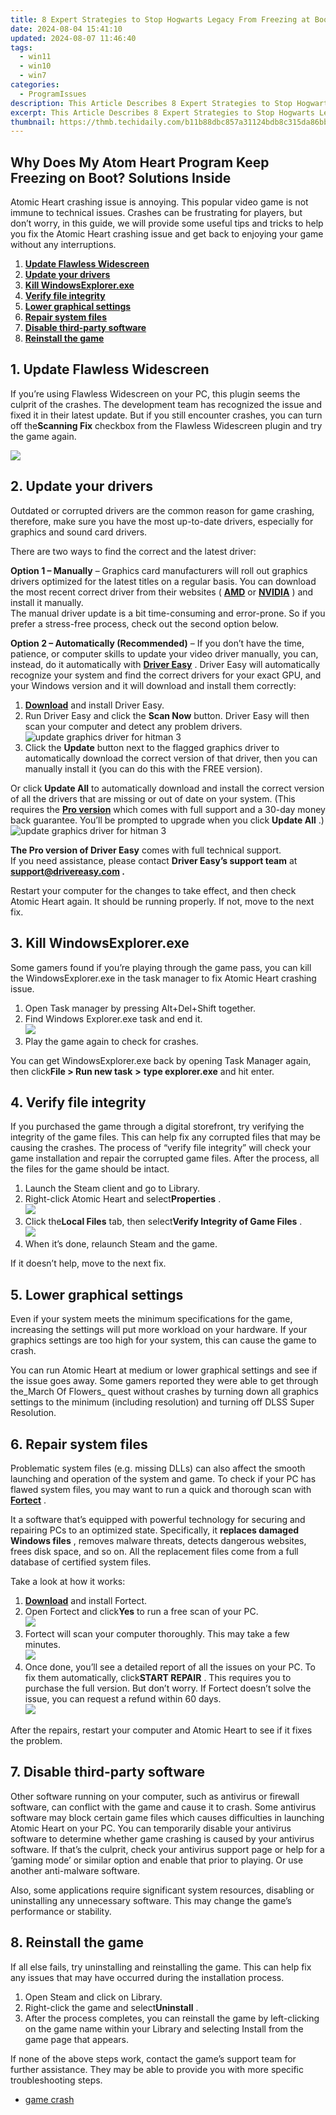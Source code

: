 ```yaml
---
title: 8 Expert Strategies to Stop Hogwarts Legacy From Freezing at Bootup on PCs
date: 2024-08-04 15:41:10
updated: 2024-08-07 11:46:40
tags:
  - win11
  - win10
  - win7
categories:
  - ProgramIssues
description: This Article Describes 8 Expert Strategies to Stop Hogwarts Legacy From Freezing at Bootup on PCs
excerpt: This Article Describes 8 Expert Strategies to Stop Hogwarts Legacy From Freezing at Bootup on PCs
thumbnail: https://thmb.techidaily.com/b11b88dbc857a31124bdb8c315da86bb5d3837eab7f55e4985ff315c1fb2d97a.jpg
---
```


## Why Does My Atom Heart Program Keep Freezing on Boot? Solutions Inside

Atomic Heart crashing issue is annoying. This popular video game is not immune to technical issues. Crashes can be frustrating for players, but don’t worry, in this guide, we will provide some useful tips and tricks to help you fix the Atomic Heart crashing issue and get back to enjoying your game without any interruptions.

1. [**Update Flawless Widescreen**](https://tools.techidaily.com/drivereasy/download/)
2. **[Update your drivers](https://tools.techidaily.com/drivereasy/download/)**
3. **[Kill WindowsExplorer.exe](https://tools.techidaily.com/drivereasy/download/)**
4. **[Verify file integrity](https://tools.techidaily.com/drivereasy/download/)**
5. **[Lower graphical settings](https://tools.techidaily.com/drivereasy/download/)**
6. **[Repair system files](https://tools.techidaily.com/drivereasy/download/)**
7. **[Disable third-party software](https://tools.techidaily.com/drivereasy/download/)**
8. **[Reinstall the game](https://tools.techidaily.com/drivereasy/download/)**

## 1\. Update Flawless Widescreen

 If you’re using Flawless Widescreen on your PC, this plugin seems the culprit of the crashes. The development team has recognized the issue and fixed it in their latest update. But if you still encounter crashes, you can turn off the**Scanning Fix** checkbox from the Flawless Widescreen plugin and try the game again.

![](https://images.drivereasy.com/wp-content/uploads/2023/03/flawless-widescreen-1200x762.jpg)

## 2\. Update your drivers

 Outdated or corrupted drivers are the common reason for game crashing, therefore, make sure you have the most up-to-date drivers, especially for graphics and sound card drivers.

There are two ways to find the correct and the latest driver:

**Option 1 – Manually** – Graphics card manufacturers will roll out graphics drivers optimized for the latest titles on a regular basis. You can download the most recent correct driver from their websites ( **[AMD](https://www.amd.com/en/support)**  or **[NVIDIA](https://tools.techidaily.com/drivereasy/download/)**  ) and install it manually.  
 The manual driver update is a bit time-consuming and error-prone. So if you prefer a stress-free process, check out the second option below.

**Option 2 – Automatically (Recommended)** – If you don’t have the time, patience, or computer skills to update your video driver manually, you can, instead, do it automatically with **[Driver Easy](https://tools.techidaily.com/drivereasy/download/)**  . Driver Easy will automatically recognize your system and find the correct drivers for your exact GPU, and your Windows version and it will download and install them correctly:

1. [**Download**](https://tools.techidaily.com/drivereasy/download/) and install Driver Easy.
2. Run Driver Easy and click the **Scan Now** button. Driver Easy will then scan your computer and detect any problem drivers.  
![update graphics driver for hitman 3](https://images.drivereasy.com/wp-content/uploads/2021/01/update-graphics-driver-de-1.jpg)
3. Click the **Update** button next to the flagged graphics driver to automatically download the correct version of that driver, then you can manually install it (you can do this with the FREE version).  

 Or click **Update All** to automatically download and install the correct version of all the drivers that are missing or out of date on your system. (This requires the **[Pro version](https://tools.techidaily.com/drivereasy/download/)**  which comes with full support and a 30-day money back guarantee. You’ll be prompted to upgrade when you click **Update All** .)  
![update graphics driver for hitman 3](https://images.drivereasy.com/wp-content/uploads/2021/01/update-graphics-driver-de-2.jpg)

**The Pro version of Driver Easy** comes with full technical support.  
 If you need assistance, please contact **Driver Easy’s support team** at **[support@drivereasy.com](https://tools.techidaily.com/drivereasy/download/) .**

 Restart your computer for the changes to take effect, and then check Atomic Heart again. It should be running properly. If not, move to the next fix.

## 3\. Kill WindowsExplorer.exe

 Some gamers found if you’re playing through the game pass, you can kill the WindowsExplorer.exe in the task manager to fix Atomic Heart crashing issue.

1. Open Task manager by pressing Alt+Del+Shift together.
2. Find Windows Explorer.exe task and end it.  
![](https://images.drivereasy.com/wp-content/uploads/2016/10/end-task-windows-explorer.jpg)
3. Play the game again to check for crashes.

 You can get WindowsExplorer.exe back by opening Task Manager again, then click**File > Run new task** **\>** **type explorer.exe** and hit enter.

## 4\. Verify file integrity

 If you purchased the game through a digital storefront, try verifying the integrity of the game files. This can help fix any corrupted files that may be causing the crashes. The process of “verify file integrity” will check your game installation and repair the corrupted game files. After the process, all the files for the game should be intact.

1. Launch the Steam client and go to Library.
2. Right-click Atomic Heart and select**Properties** .  
![](https://images.drivereasy.com/wp-content/uploads/2021/12/Steam-right-click-Properties.jpg)
3. Click the**Local Files** tab, then select**Verify Integrity of Game Files** .  
![](https://images.drivereasy.com/wp-content/uploads/2021/12/verify-game-files.jpg)
4. When it’s done, relaunch Steam and the game.

If it doesn’t help, move to the next fix.

## 5\. Lower graphical settings

 Even if your system meets the minimum specifications for the game, increasing the settings will put more workload on your hardware. If your graphics settings are too high for your system, this can cause the game to crash.

 You can run Atomic Heart at medium or lower graphical settings and see if the issue goes away. Some gamers reported they were able to get through the_March Of Flowers_ quest without crashes by turning down all graphics settings to the minimum (including resolution) and turning off DLSS Super Resolution.

## 6\. Repair system files

 Problematic system files (e.g. missing DLLs) can also affect the smooth launching and operation of the system and game. To check if your PC has flawed system files, you may want to run a quick and thorough scan with **[Fortect](https://tools.techidaily.com/drivereasy/download/)**  .

 It a software that’s equipped with powerful technology for securing and repairing PCs to an optimized state. Specifically, it **replaces damaged Windows files** , removes malware threats, detects dangerous websites, frees disk space, and so on. All the replacement files come from a full database of certified system files.

Take a look at how it works:

1. **[Download](https://tools.techidaily.com/drivereasy/download/)**  and install Fortect.
2. Open Fortect and click**Yes** to run a free scan of your PC.  
![](https://images.drivereasy.com/wp-content/uploads/2022/01/fortect-1.jpg)
3. Fortect will scan your computer thoroughly. This may take a few minutes.  
![](https://images.drivereasy.com/wp-content/uploads/2022/01/fortect-2.jpg)
4. Once done, you’ll see a detailed report of all the issues on your PC. To fix them automatically, click**START REPAIR** . This requires you to purchase the full version. But don’t worry. If Fortect doesn’t solve the issue, you can request a refund within 60 days.  
![](https://images.drivereasy.com/wp-content/uploads/2022/01/fortect-3.jpg)

 After the repairs, restart your computer and Atomic Heart to see if it fixes the problem.

## 7\. Disable third-party software

 Other software running on your computer, such as antivirus or firewall software, can conflict with the game and cause it to crash. Some antivirus software may block certain game files which causes difficulties in launching Atomic Heart on your PC. You can temporarily disable your antivirus software to determine whether game crashing is caused by your antivirus software. If that’s the culprit, check your antivirus support page or help for a ‘gaming mode’ or similar option and enable that prior to playing. Or use another anti-malware software.

 Also, some applications require significant system resources, disabling or uninstalling any unnecessary software. This may change the game’s performance or stability.

## 8\. Reinstall the game

 If all else fails, try uninstalling and reinstalling the game. This can help fix any issues that may have occurred during the installation process.

1. Open Steam and click on Library.
2. Right-click the game and select**Uninstall** .
3. After the process completes, you can reinstall the game by left-clicking on the game name within your Library and selecting Install from the game page that appears.

 If none of the above steps work, contact the game’s support team for further assistance. They may be able to provide you with more specific troubleshooting steps.

* [game crash](https://tools.techidaily.com/drivereasy/download/)

<ins class="adsbygoogle"
     style="display:block"
     data-ad-format="autorelaxed"
     data-ad-client="ca-pub-7571918770474297"
     data-ad-slot="1223367746"></ins>



<ins class="adsbygoogle"
     style="display:block"
     data-ad-client="ca-pub-7571918770474297"
     data-ad-slot="8358498916"
     data-ad-format="auto"
     data-full-width-responsive="true"></ins>
